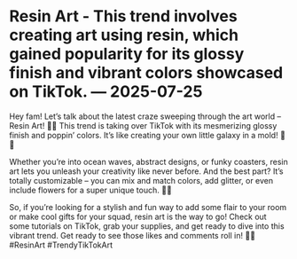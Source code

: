 # Resin Art - This trend involves creating art using resin, which gained popularity for its glossy finish and vibrant colors showcased on TikTok. — 2025-07-25

Hey fam! Let’s talk about the latest craze sweeping through the art world – Resin Art! 🎨🌈 This trend is taking over TikTok with its mesmerizing glossy finish and poppin’ colors. It’s like creating your own little galaxy in a mold! 🌌✨

Whether you’re into ocean waves, abstract designs, or funky coasters, resin art lets you unleash your creativity like never before. And the best part? It’s totally customizable – you can mix and match colors, add glitter, or even include flowers for a super unique touch. 🌺💫

So, if you’re looking for a stylish and fun way to add some flair to your room or make cool gifts for your squad, resin art is the way to go! Check out some tutorials on TikTok, grab your supplies, and get ready to dive into this vibrant trend. Get ready to see those likes and comments roll in! 💖🔥 #ResinArt #TrendyTikTokArt